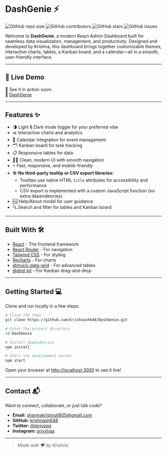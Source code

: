 # DashGenie ⚡️

![GitHub repo size](https://img.shields.io/github/repo-size/krishnash648/DashGenie)
![GitHub contributors](https://img.shields.io/github/contributors/krishnash648/DashGenie)
![GitHub stars](https://img.shields.io/github/stars/krishnash648/DashGenie?style=social)
![GitHub issues](https://img.shields.io/github/issues/krishnash648/DashGenie)

Welcome to **DashGenie**, a modern React Admin Dashboard built for seamless data visualization, management, and productivity. Designed and developed by Krishna, this dashboard brings together customizable themes, interactive charts, tables, a Kanban board, and a calendar—all in a smooth, user-friendly interface.

---

## 🚀 Live Demo

👾 See it in action soon:  
🔗 [DashGenie](#) <!-- Add your live link here if deployed -->

---

## Features ✨

- 🌗 Light & Dark mode toggle for your preferred vibe
- 📊 Interactive charts and analytics
- 📅 Calendar integration for event management
- 🗂️ Kanban board for task tracking
- 📋 Responsive tables for data
- 🧑‍💻 Clean, modern UI with smooth navigation
- ⚡ Fast, responsive, and mobile-friendly
- 🛠️ **No third-party tooltip or CSV export libraries:**
  - Tooltips use native HTML `title` attributes for accessibility and performance
  - CSV export is implemented with a custom JavaScript function (no extra dependencies)
- 🆘 Help/About modal for user guidance
- 🔍 Search and filter for tables and Kanban board

---

## Built With 🛠️

- [React](https://reactjs.org/) - The frontend framework
- [React Router](https://reactrouter.com/) - For navigation
- [Tailwind CSS](https://tailwindcss.com/) - For styling
- [Recharts](https://recharts.org/) - For charts
- [@mui/x-data-grid](https://mui.com/x/react-data-grid/) - For advanced tables
- [@dnd-kit](https://dndkit.com/) - For Kanban drag-and-drop

---

## Getting Started 💻

Clone and run locally in a few steps:

```bash
# Clone the repo
git clone https://github.com/krishnash648/DashGenie.git

# Enter the project directory
cd DashGenie

# Install dependencies
npm install

# Start the development server
npm start
```

Open your browser at [http://localhost:3000](http://localhost:3000) to see it live!

---

## Contact 📬

Want to connect, collaborate, or just talk code?

- **Email:** [sharmakrishna1605@gmail.com](mailto:sharmakrishna1605@gmail.com)
- **GitHub:** [krishnash648](https://github.com/krishnash648)
- **Twitter:** [@_ipriyaaa_](https://x.com/_ipriyaaa_)
- **Instagram:** [priyxhaa](https://www.instagram.com/priyxhaa/)

---

> _Made with ❤️ by Krishna_
